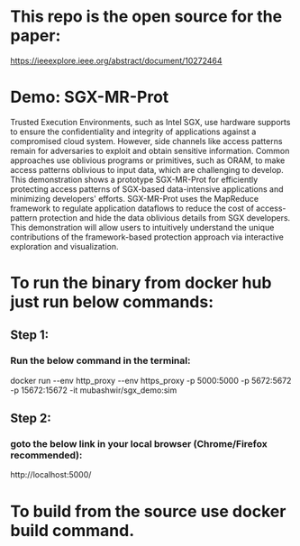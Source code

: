 # This repo is the open source for the paper:
https://ieeexplore.ieee.org/abstract/document/10272464

# Demo: SGX-MR-Prot
Trusted Execution Environments, such as Intel SGX, use hardware supports to ensure the confidentiality and integrity of applications against a compromised cloud system. However, side channels like access patterns remain for adversaries to exploit and obtain sensitive information. Common approaches use oblivious programs or primitives, such as ORAM, to make access patterns oblivious to input data, which are challenging to develop. This demonstration shows a prototype SGX-MR-Prot for efficiently protecting access patterns of SGX-based data-intensive applications and minimizing developers' efforts. SGX-MR-Prot uses the MapReduce framework to regulate application dataflows to reduce the cost of access-pattern protection and hide the data oblivious details from SGX developers. This demonstration will allow users to intuitively understand the unique contributions of the framework-based protection approach via interactive exploration and visualization.

# To run the binary from docker hub just run below commands:

## Step 1: 
### Run the below command in the terminal:
docker run --env http_proxy --env https_proxy  -p 5000:5000 -p 5672:5672 -p 15672:15672 -it mubashwir/sgx_demo:sim


## Step 2: 
### goto the below link in your local browser (Chrome/Firefox recommended):
http://localhost:5000/

# To build from the source use docker build command.
